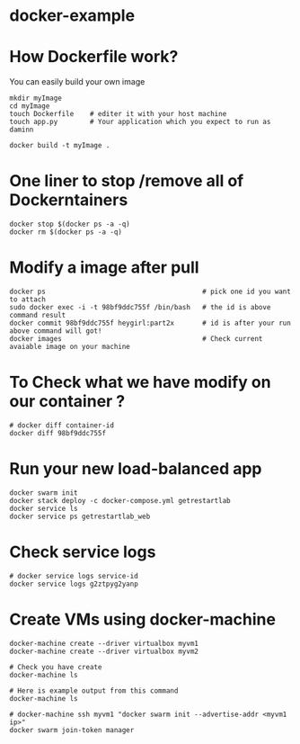 # docker-example


How Dockerfile work?
=========

You can easily build your own image

    mkdir myImage
    cd myImage
    touch Dockerfile    # editer it with your host machine
    touch app.py        # Your application which you expect to run as daminn
    
    docker build -t myImage .


One liner to stop /remove all of Dockerntainers
=====

    
    docker stop $(docker ps -a -q)
    docker rm $(docker ps -a -q)


Modify a image after pull
============

    
    docker ps                                       # pick one id you want to attach
    sudo docker exec -i -t 98bf9ddc755f /bin/bash   # the id is above command result
    docker commit 98bf9ddc755f heygirl:part2x       # id is after your run above command will got!
    docker images                                   # Check current avaiable image on your machine

To Check what we have modify on our container ?
==========
    
    # docker diff container-id
    docker diff 98bf9ddc755f

Run your new load-balanced app
===========

    docker swarm init
    docker stack deploy -c docker-compose.yml getrestartlab
    docker service ls
    docker service ps getrestartlab_web
    

Check service logs
===========
    
    # docker service logs service-id
    docker service logs g2ztpyg2yanp


Create VMs using docker-machine
===========
    

    docker-machine create --driver virtualbox myvm1
    docker-machine create --driver virtualbox myvm2

    # Check you have create
    docker-machine ls

    # Here is example output from this command
    docker-machine ls

    # docker-machine ssh myvm1 "docker swarm init --advertise-addr <myvm1 ip>"
    docker swarm join-token manager

